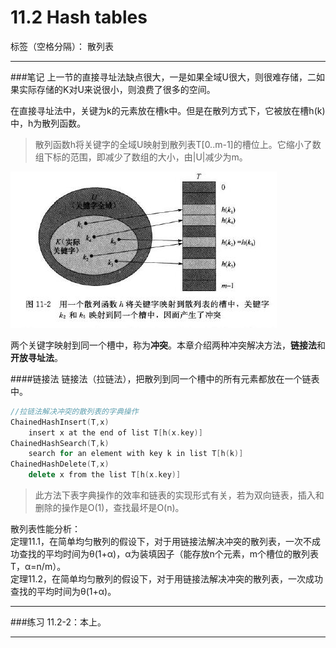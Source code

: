 # 11.2 Hash tables

标签（空格分隔）： 散列表

---
###笔记
上一节的直接寻址法缺点很大，一是如果全域U很大，则很难存储，二如果实际存储的K对U来说很小，则浪费了很多的空间。

在直接寻址法中，关键为k的元素放在槽k中。但是在散列方式下，它被放在槽h(k)中，h为散列函数。

> 散列函数h将关键字的全域U映射到散列表T[0..m-1]的槽位上。它缩小了数组下标的范围，即减少了数组的大小，由|U|减少为m。

![散列表冲突](../pictures/11.2-1.jpg)

两个关键字映射到同一个槽中，称为**冲突**。本章介绍两种冲突解决方法，**链接法**和**开放寻址法**。

####链接法
链接法（拉链法），把散列到同一个槽中的所有元素都放在一个链表中。
```c++
//拉链法解决冲突的散列表的字典操作
ChainedHashInsert(T,x)
    insert x at the end of list T[h(x.key)]
ChainedHashSearch(T,k)
    search for an element with key k in list T[h(k)]
ChainedHashDelete(T,x)
    delete x from the list T[h(x.key)]
```

> 此方法下表字典操作的效率和链表的实现形式有关，若为双向链表，插入和删除的操作是O(1)，查找最坏是O(n)。

散列表性能分析：  
定理11.1，在简单均匀散列的假设下，对于用链接法解决冲突的散列表，一次不成功查找的平均时间为θ(1+α)，α为装填因子（能存放n个元素，m个槽位的散列表T，α=n/m）。  
定理11.2，在简单均匀散列的假设下，对于用链接法解决冲突的散列表，一次成功查找的平均时间为θ(1+α)。

---
###练习
11.2-2：本上。  

---
[1]: https://github.com/wj1066/pictures/blob/master/CLRS/11.2-1.jpg